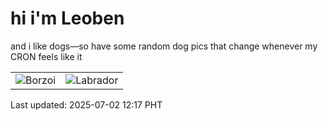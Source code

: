 # hi i'm Leoben

and i like dogs—so have some random dog pics that change whenever my CRON feels like it

|  |  |
|--------|----------|
| ![Borzoi](https://random-dog-vercel.vercel.app/api/random-borzoi?v=1751429852) | ![Labrador](https://random-dog-vercel.vercel.app/api/random-labrador?v=1751429852) |

Last updated: 2025-07-02 12:17 PHT

